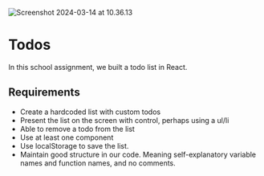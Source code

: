 ![Screenshot 2024-03-14 at 10.36.13](https://github.com/billiswruce/dreamlog/assets/98770226/f59e82ce-4dbb-46c4-a9b4-1431b45df030)

# Todos
In this school assignment, we built a todo list in React. 

## Requirements
- Create a hardcoded list with custom todos
- Present the list on the screen with control, perhaps using a ul/li
- Able to remove a todo from the list
- Use at least one component
- Use localStorage to save the list.
- Maintain good structure in our code. Meaning self-explanatory variable names and function names, and no comments.

